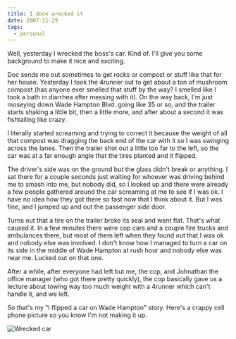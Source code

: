 ```yaml
---
title: I done wrecked it
date: 2007-11-29
tags:
  - personal
---
```


Well, yesterday I wrecked the boss's car. Kind of. I'll give you some background to make it nice and exciting.

Doc sends me out sometimes to get rocks or compost or stuff like that for her house. Yesterday I took the 4runner out to get about a ton of mushroom compost (has anyone ever smelled that stuff by the way? I smelled like I took a bath in diarrhea after messing with it). On the way back, I'm just moseying down Wade Hampton Blvd. going like 35 or so, and the trailer starts shaking a little bit, then a little more, and after about a second it was fishtailing like crazy.

I literally started screaming and trying to correct it because the weight of all that compost was dragging the back end of the car with it so I was swinging across the lanes. Then the trailer shot out a little too far to the left, so the car was at a far enough angle that the tires planted and it flipped.

The driver's side was on the ground but the glass didn't break or anything. I sat there for a couple seconds just waiting for whoever was driving behind me to smash into me, but nobody did, so I looked up and there were already a few people gathered around the car screaming at me to see if I was ok. I have no idea how they got there so fast now that I think about it. But I was fine, and I jumped up and out the passenger side door.

Turns out that a tire on the trailer broke its seal and went flat. That's what caused it. In a few minutes there were cop cars and a couple fire trucks and ambulances there, but most of them left when they found out that I was ok and nobody else was involved. I don't know how I managed to turn a car on its side in the middle of Wade Hampton at rush hour and nobody else was near me. Lucked out on that one.

After a while, after everyone had left but me, the cop, and Johnathan the office manager (who got there pretty quickly), the cop basically gave us a lecture about towing way too much weight with a 4runner which can't handle it, and we left.

So that's my "I flipped a car on Wade Hampton" story. Here's a crappy cell phone picture so you know I'm not making it up.

![Wrecked car](/img/carwreck.jpg)
